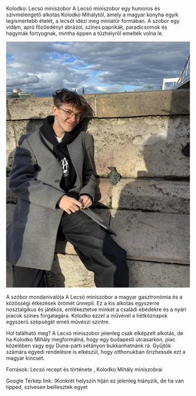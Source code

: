 Kolodko: Lecsó miniszobor
A Lecsó miniszobor egy humoros és szívmelengető alkotás Kolodko Mihálytól, amely a magyar konyha egyik legismertebb ételét, a lecsót idézi meg miniatűr formában. A szobor egy vidám, apró főzőedényt ábrázol, színes paprikák, paradicsomok és hagymák fortyognak, mintha éppen a tűzhelyről emelték volna le.


![Lecsó](kepek/lecso.jpg)


A szóbor mondanivalója
A Lecsó miniszobor a magyar gasztronómia és a közösségi étkezések örömét ünnepli. Ez a kis alkotás egyszerre nosztalgikus és játékos, emlékeztetve minket a családi ebédekre és a nyári piacok színes forgatagára. Kolodko ezzel a művével a hétköznapok egyszerű szépségét emeli művészi szintre.

Hol található meg?
A Lecsó miniszobor jelenleg csak elképzelt alkotás, de ha Kolodko Mihály megformálná, hogy egy budapesti utcasarkon, piac közelében vagy egy Duna-parti sétányon bukkanhatnánk rá. Gyűjtők számára egyedi rendelésre is elkészül, hogy otthonukban őrizhessék ezt a magyar kincset.

Források:  Lecsó recept és története , Kolodko Mihály miniszobrai 

Google Térkép link: (Konkrét helyszín híján ez jelenleg hiányzik, de ha van tipped, szívesen beillesztek egyet
